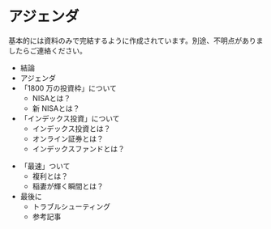 # アジェンダ

基本的には資料のみで完結するように作成されています。別途、不明点がありましたらご連絡ください。

<div grid="~ cols-2 gap-4">
<div>

- 結論
- アジェンダ
- 「1800 万の投資枠」について
  - NISAとは？
  - 新 NISAとは？
- 「インデックス投資」について
  - インデックス投資とは？
  - オンライン証券とは？
  - インデックスファンドとは？

</div>
<div>

- 「最速」ついて
  - 複利とは？
  - 稲妻が輝く瞬間とは？
- 最後に
  - トラブルシューティング
  - 参考記事

</div>
</div>
